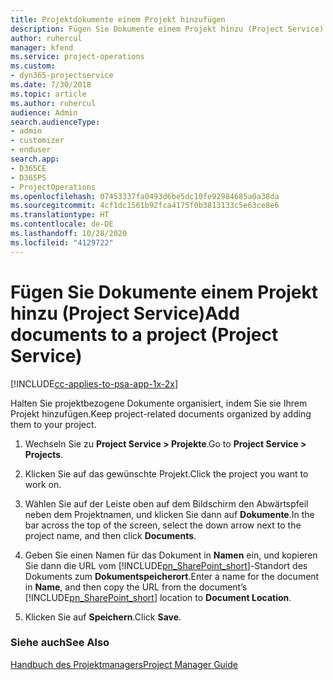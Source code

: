 ```yaml
---
title: Projektdokumente einem Projekt hinzufügen
description: Fügen Sie Dokumente einem Projekt hinzu (Project Service)
author: ruhercul
manager: kfend
ms.service: project-operations
ms.custom:
- dyn365-projectservice
ms.date: 7/30/2018
ms.topic: article
ms.author: ruhercul
audience: Admin
search.audienceType:
- admin
- customizer
- enduser
search.app:
- D365CE
- D365PS
- ProjectOperations
ms.openlocfilehash: 07453337fa0493d6be5dc10fe92984685a0a38da
ms.sourcegitcommit: 4cf1dc1561b92fca4175f0b3813133c5e63ce8e6
ms.translationtype: HT
ms.contentlocale: de-DE
ms.lasthandoff: 10/28/2020
ms.locfileid: "4129722"
---
```

# <a name="add-documents-to-a-project-project-service"></a><span data-ttu-id="60898-103">Fügen Sie Dokumente einem Projekt hinzu (Project Service)</span><span class="sxs-lookup"><span data-stu-id="60898-103">Add documents to a project (Project Service)</span></span>

[!INCLUDE[cc-applies-to-psa-app-1x-2x](../includes/cc-applies-to-psa-app-1x-2x.md)]

<span data-ttu-id="60898-104">Halten Sie projektbezogene Dokumente organisiert, indem Sie sie Ihrem Projekt hinzufügen.</span><span class="sxs-lookup"><span data-stu-id="60898-104">Keep project-related documents organized by adding them to your project.</span></span>  
  
1. <span data-ttu-id="60898-105">Wechseln Sie zu **Project Service > Projekte**.</span><span class="sxs-lookup"><span data-stu-id="60898-105">Go to **Project Service > Projects**.</span></span>  
  
2. <span data-ttu-id="60898-106">Klicken Sie auf das gewünschte Projekt.</span><span class="sxs-lookup"><span data-stu-id="60898-106">Click the project you want to work on.</span></span>  
  
3. <span data-ttu-id="60898-107">Wählen Sie auf der Leiste oben auf dem Bildschirm den Abwärtspfeil neben dem Projektnamen, und klicken Sie dann auf **Dokumente**.</span><span class="sxs-lookup"><span data-stu-id="60898-107">In the bar across the top of the screen, select the down arrow next to the project name, and then click **Documents**.</span></span>  
  
4. <span data-ttu-id="60898-108">Geben Sie einen Namen für das Dokument in **Namen** ein, und kopieren Sie dann die URL vom [!INCLUDE[pn_SharePoint_short](../includes/pn-sharepoint-short.md)]-Standort des Dokuments zum **Dokumentspeicherort**.</span><span class="sxs-lookup"><span data-stu-id="60898-108">Enter a name for the document in **Name**,  and then copy the URL from the document’s [!INCLUDE[pn_SharePoint_short](../includes/pn-sharepoint-short.md)] location to **Document Location**.</span></span>  
  
5. <span data-ttu-id="60898-109">Klicken Sie auf **Speichern**.</span><span class="sxs-lookup"><span data-stu-id="60898-109">Click **Save**.</span></span>  
  
### <a name="see-also"></a><span data-ttu-id="60898-110">Siehe auch</span><span class="sxs-lookup"><span data-stu-id="60898-110">See Also</span></span>  
 [<span data-ttu-id="60898-111">Handbuch des Projektmanagers</span><span class="sxs-lookup"><span data-stu-id="60898-111">Project Manager Guide</span></span>](../psa/project-manager-guide.md)
